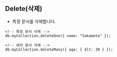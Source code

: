## Delete(삭제)

- 특정 문서를 삭제합니다.

```
<!-- 특정 문서 삭제 -->
db.myCollection.deleteOne({ name: "Sakamoto" });

<!-- 여러 문서 삭제 -->
db.myCollection.deleteMany({ age: { $lt: 30 } });

```
